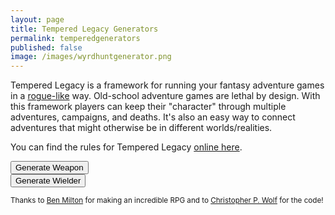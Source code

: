 ```yaml
---
layout: page
title: Tempered Legacy Generators
permalink: temperedgenerators
published: false
image: /images/wyrdhuntgenerator.png
---
```


Tempered Legacy is a framework for running your fantasy adventure games in a [rogue-like](https://en.wikipedia.org/wiki/Roguelike) way. Old-school adventure games are lethal by design. With this framework players can keep their "character" through multiple adventures, campaigns, and deaths. It's also an easy way to connect adventures that might otherwise be in different worlds/realities.

You can find the rules for Tempered Legacy [online here](tempered-legacy).

<div class="row">
  <div class="col-md-6 col-6 tightSpacing buttonWrapper"><button id="weaponButton" class="btn btn-primary btn-lg" onclick="weapon()">Generate Weapon</button></div>
  <div class="col-md-6 col-6 tightSpacing buttonWrapper"><button id="wielderButton" class="btn btn-primary btn-lg" onclick="wielder()">Generate Wielder</button></div>
</div>

<div class="container generatorCard" id="weaponCard" style="display:none;">
  <h1 class="tightSpacing" id="weaponName">Silver Rapier</h1>
  <p id="weaponDesc">A simple but well-crafted blade</p>
  <p style="text-align: right;font-style: italic;"><small>If you have a ranged weapon, you also find a quiver of 20 arrows/bolts (1 slot).</small></p>
  <h2 class="tightSpacing">Stored Memories</h2>
  <div class="row">
		<div class="col tightSpacing p" id="weaponSkill" style="border:darkgray dashed;">Climbing</div>
		<div class="col-auto tightSpacing p"></div>
		<div class="col tightSpacing p" id="weaponSpell" style="border:darkgray dashed;">Fireball</div>
		<div class="col-12 tightSpacing p" id="weaponGoal" style="border:darkgray dashed;">Run to the end of the world and defeat the legion-demon Yog Soggoth who not only killed your family but all past family as well. Also you will need to return to the place of darkness and secure the shadow heart for your divine blade.</div>
  </div>
</div>

<div class="container generatorCard" id="wielderCard" style="display:none;">
  <div class="row">
    <div class="col tightSpacing h1" id="charName">Click the Button!</div>
  </div>
  <div class="row">
		<div class="col-xl-2 col-md-4 tightSpacing h3" id="charSTR"></div>
		<div class="col-xl-2 col-md-4 tightSpacing h3" id="charDEX"></div>
		<div class="col-xl-2 col-md-4 tightSpacing h3" id="charCON"></div>
		<div class="col-xl-2 col-md-4 tightSpacing h3" id="charINT"></div>
		<div class="col-xl-2 col-md-4 tightSpacing h3" id="charWIS"></div>
		<div class="col-xl-2 col-md-4 tightSpacing h3" id="charCHA"></div>
	</div>
  <hr class="tightSpacing">
  <p id="charGoal"><strong>Goal:</strong> Seek revenge for your failed fashion sense.</p>
  <p id="charSkill"><strong>Skill:</strong> Jump higher than most.</p>
  <div class="row">
		<div class="col-xl-3 col-md-6 tightSpacing" id="charPhysique"></div>
		<div class="col-xl-3 col-md-6 tightSpacing" id="charSkin"></div>
		<div class="col-xl-3 col-md-6 tightSpacing" id="charFace"></div>
		<div class="col-xl-3 col-md-6 tightSpacing" id="charHair"></div>
		<div class="col-xl-3 col-md-6 tightSpacing" id="charSpeech"></div>
		<div class="col-xl-3 col-md-6 tightSpacing" id="charClothing"></div>
		<div class="col-xl-3 col-md-6 tightSpacing" id="charVirtue"></div>
		<div class="col-xl-3 col-md-6 tightSpacing" id="charVice"></div>
  </div>
  <div class="row">
    <div class="col-12">
      <h2 id="charHP" class="tightSpacing"></h2>
      <p id="charArmor"></p>
      <h2 id="charSlots" class="tightSpacing"></h2>
      <p>
        You can choose from <strong>any or all</strong> of the items below to fill your inventory slots. Unless otherwise noted, each item takes up one slot. 
      </p>
      <p id="charItems"></p>
    </div>
  </div>
</div>

<small>Thanks to <a href="http://questingblog.com/">Ben Milton</a> for making an incredible RPG and to <a href="http://chrispwolf.com/">Christopher P. Wolf</a> for the code!</small>

<script>
var xmlhttp = new XMLHttpRequest();
xmlhttp.onreadystatechange = function () {
  if (this.readyState == 4 && this.status == 200) {
    tempered = JSON.parse(this.responseText);
  }
};
xmlhttp.open("GET", "/_pages/tempered.json", true);
xmlhttp.send();

function weapon() {
  document.getElementById("wielderCard").style = "display:none";
  document.getElementById("weaponCard").style = "";

  weaponName();
  weaponDesc();
  weaponMemories();

}


function weaponName(){
  var nameStr = "";
  if (Math.random() >= 0.5){
    nameStr = tempered.weapon.classicNames[Math.floor(Math.random() * tempered.weapon.classicNames.length)];
  } else {
    nameStr = tempered.weapon.adj[Math.floor(Math.random() * tempered.weapon.adj.length)] + " " + tempered.weapon.noun[Math.floor(Math.random() * tempered.weapon.noun.length)];
  }
  document.getElementById("weaponName").innerHTML = nameStr;

}


function weaponDesc(){

  document.getElementById("weaponDesc").innerHTML = "A " + 
  tempered.weapon.types[Math.floor(Math.random() * tempered.weapon.types.length)] + 
  " crafted from " + 
  tempered.weapon.common[Math.floor(Math.random() * tempered.weapon.common.length)] +
  " and " +
  tempered.weapon.rare[Math.floor(Math.random() * tempered.weapon.rare.length)] +
  ". It is decorated with " + 
  tempered.weapon.decorations[Math.floor(Math.random() * tempered.weapon.decorations.length)] +
  ".";

}

function weaponMemories(){
  document.getElementById("weaponGoal").innerHTML = "<strong>Goal:</strong> " + tempered.wielder.goals[Math.floor(Math.random() * tempered.wielder.goals.length)];

  document.getElementById("weaponSkill").innerHTML = "<strong>Skill:</strong> " + tempered.wielder.skills[Math.floor(Math.random() * tempered.wielder.skills.length)];

  document.getElementById("weaponSpell").innerHTML = "<strong>Spell:</strong> " + tempered.wielder.Spells[Math.floor(Math.random() * tempered.wielder.Spells.length)];
}


function wielder() {

  document.getElementById("wielderCard").style = "";
  document.getElementById("weaponCard").style = "display:none";

  /* ======= NAMES ======= */
  document.getElementById("charName").innerText = "Name: " + tempered.wielder.Names[Math.floor(Math.random() * tempered.wielder.Names.length)];

  /* ======= STATS ======= */
  var die1 = Math.floor(Math.random() * 6) + 1;
  var die2 = Math.floor(Math.random() * 6) + 1;
  var die3 = Math.floor(Math.random() * 6) + 1;
  document.getElementById("charSTR").innerText = "STR: " + Math.min(die1, die2, die3);
  var die1 = Math.floor(Math.random() * 6) + 1;
  var die2 = Math.floor(Math.random() * 6) + 1;
  var die3 = Math.floor(Math.random() * 6) + 1;
  document.getElementById("charDEX").innerText = "DEX: " + Math.min(die1, die2, die3);
  var die1 = Math.floor(Math.random() * 6) + 1;
  var die2 = Math.floor(Math.random() * 6) + 1;
  var die3 = Math.floor(Math.random() * 6) + 1;
  var charCON = Math.min(die1, die2, die3);
  document.getElementById("charCON").innerText = "CON: " + charCON;
  var die1 = Math.floor(Math.random() * 6) + 1;
  var die2 = Math.floor(Math.random() * 6) + 1;
  var die3 = Math.floor(Math.random() * 6) + 1;
  document.getElementById("charINT").innerText = "INT: " + Math.min(die1, die2, die3);
  var die1 = Math.floor(Math.random() * 6) + 1;
  var die2 = Math.floor(Math.random() * 6) + 1;
  var die3 = Math.floor(Math.random() * 6) + 1;
  document.getElementById("charWIS").innerText = "WIS: " + Math.min(die1, die2, die3);
  var die1 = Math.floor(Math.random() * 6) + 1;
  var die2 = Math.floor(Math.random() * 6) + 1;
  var die3 = Math.floor(Math.random() * 6) + 1;
  document.getElementById("charCHA").innerText = "CHA: " + Math.min(die1, die2, die3);

  /* ======= HP ======= */
  document.getElementById("charHP").innerText = "Hit Points: " + tempered.wielder.HP[Math.floor(Math.random() * tempered.wielder.HP.length)];

  /* ======= Goals / Skills ======= */

  document.getElementById("charGoal").innerHTML = "<strong>Goal:</strong> " + tempered.wielder.goals[Math.floor(Math.random() * tempered.wielder.goals.length)];

  document.getElementById("charSkill").innerHTML = "<strong>Skill:</strong> " + tempered.wielder.skills[Math.floor(Math.random() * tempered.wielder.skills.length)];

  /* ======= TRAITS ======= */
  document.getElementById("charPhysique").innerHTML = "<strong>Physique</strong><br>" + tempered.wielder.Physique[Math.floor(Math.random() * tempered.wielder.Physique.length)];

  document.getElementById("charFace").innerHTML = "<strong>Face</strong><br>" + tempered.wielder.Face[Math.floor(Math.random() * tempered.wielder.Face.length)];

  document.getElementById("charSkin").innerHTML = "<strong>Skin</strong><br>" + tempered.wielder.Skin[Math.floor(Math.random() * tempered.wielder.Skin.length)];

  document.getElementById("charHair").innerHTML = "<strong>Hair</strong><br>" + tempered.wielder.Hair[Math.floor(Math.random() * tempered.wielder.Hair.length)];

  document.getElementById("charClothing").innerHTML = "<strong>Clothing</strong><br>" + tempered.wielder.Clothing[Math.floor(Math.random() * tempered.wielder.Clothing.length)];

  document.getElementById("charVirtue").innerHTML = "<strong>Virtue</strong><br>" + tempered.wielder.Virtues[Math.floor(Math.random() * tempered.wielder.Virtues.length)];

  document.getElementById("charVice").innerHTML = "<strong>Vice</strong><br>" + tempered.wielder.Vices[Math.floor(Math.random() * tempered.wielder.Vices.length)];

  document.getElementById("charSpeech").innerHTML = "<strong>Speech</strong><br>" + tempered.wielder.Speech[Math.floor(Math.random() * tempered.wielder.Speech.length)];

  /* ======= ARMOR ======= */
  document.getElementById("charSlots").innerText = "Equipment: " + (charCON + 10) + " Slots";

  document.getElementById("charArmor").innerHTML = tempered.wielder.Armor[Math.floor(Math.random() * tempered.wielder.Armor.length)];

  /* ======= EQUIPMENT ======= */
  var die1 = Math.floor(Math.random() * 6) + 1;
  var die2 = Math.floor(Math.random() * 6) + 1;
  var startGold = die1 + die2;
  startGold = startGold * 10;

  document.getElementById("charItems").innerHTML = "<ul><li>" +
    startGold + " coins (100 coins per slot)</li><li>2 days of rations (2 rations per slot)</li><li>" +
    tempered.wielder.Dungeoneering[Math.floor(Math.random() * tempered.wielder.Dungeoneering.length)] + "</li><li>" +
    tempered.wielder.Dungeoneering[Math.floor(Math.random() * tempered.wielder.Dungeoneering.length)] + "</li><li>" +
    tempered.wielder.General1[Math.floor(Math.random() * tempered.wielder.General1.length)] + "</li><li>" +
    tempered.wielder.General2[Math.floor(Math.random() * tempered.wielder.General2.length)] +
    tempered.wielder.ExtraArmor[Math.floor(Math.random() * tempered.wielder.ExtraArmor.length)] +
    "</li><li>Spellbook - " + tempered.wielder.Spells[Math.floor(Math.random() * tempered.wielder.Spells.length)];
}

</script>